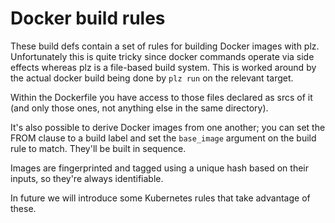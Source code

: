 Docker build rules
==================

These build defs contain a set of rules for building Docker images
with plz. Unfortunately this is quite tricky since docker commands
operate via side effects whereas plz is a file-based build system.
This is worked around by the actual docker build being done by `plz run`
on the relevant target.

Within the Dockerfile you have access to those files declared as
srcs of it (and only those ones, not anything else in the
same directory).

It's also possible to derive Docker images from one another; you can
set the FROM clause to a build label and set the `base_image` argument
on the build rule to match. They'll be built in sequence.

Images are fingerprinted and tagged using a unique hash based on their
inputs, so they're always identifiable.

In future we will introduce some Kubernetes rules that take advantage of these.
